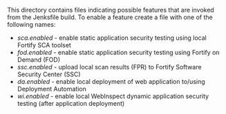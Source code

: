 This directory contains files indicating possible features that are invoked from the Jenksfile build.
To enable a feature create a file with one of the following names:

 - _sca.enabled_    - enable static application security testing using local Fortify SCA toolset
 - _fod.enabled_    - enable static application security testing using Fortify on Demand (FOD)
 - _ssc.enabled_    - upload local scan results (FPR) to Fortify Software Security Center (SSC)
 - _da.enabled_     - enable local deployment of web application to/using Deployment Automation
 - _wi.enabled_     - enable local WebInspect dynamic application security testing (after application deployment)
